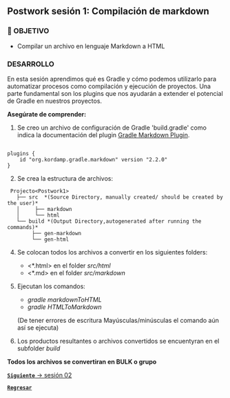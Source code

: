 ## Postwork sesión 1: Compilación de markdown

### 🎯 OBJETIVO

- Compilar un archivo en lenguaje Markdown a HTML

### DESARROLLO

En esta sesión aprendimos qué es Gradle y cómo podemos utilizarlo para automatizar procesos como compilación y ejecución
de proyectos. Una parte fundamental son los plugins que nos ayudarán a extender el potencial de Gradle en nuestros 
proyectos.


**Asegúrate de comprender:**

1. Se creo un archivo de configuración de Gradle 'build.gradle' como indica la documentación del plugin 
[Gradle Markdown Plugin](https://github.com/kordamp/markdown-gradle-plugin).

```
   
plugins {
    id "org.kordamp.gradle.markdown" version "2.2.0"
}

```

2. Se crea la estructura de archivos:
```
 Projecto<Postwork1>    
   ├── src  *(Source Directory, manually created/ should be created by the user)*
   │     ├── markdown
   │     └── html
   └── build *(Output Directory,autogenerated after running the commands)*
        ├── gen-markdown
        └── gen-html

```

4. Se colocan todos los archivos a convertir en los siguientes folders:
   - <*.html> en el folder *src/html*
   - <*.md>   en el folder *src/markdown*

   
4. Ejecutan los comandos:
    - *gradle markdownToHTML*
    - *gradle HTMLToMarkdown*
    
   (De tener errores de escritura Mayúsculas/minúsculas el comando aún así se ejecuta)


5. Los productos resultantes o archivos convertidos se encuentyran en el subfolder *build*

**Todos los archivos se convertiran en BULK o grupo**

[**`Siguiente`** -> sesión 02](../Sesion-02/)

[**`Regresar`**](../)